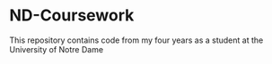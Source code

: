 # ND-Coursework
This repository contains code from my four years as a student at the University of Notre Dame
